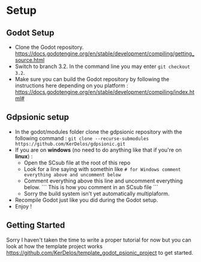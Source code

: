 # Setup

## Godot Setup
* Clone the Godot repository. https://docs.godotengine.org/en/stable/development/compiling/getting_source.html
* Switch to branch 3.2. In the command line you may enter `git checkout 3.2`.
* Make sure you can build the Godot repository by following the instructions here depending on you platform : https://docs.godotengine.org/en/stable/development/compiling/index.html#

## Gdpsionic setup
* In the godot/modules folder clone the gdpsionic repository with the following command : `git clone --recurse-submodules https://github.com/KerDelos/gdpsionic.git`
* If you are on **windows** (no need to do anything like that if you're on **linux**) :
    * Open the SCsub file at the root of this repo
    * Look for a line saying with somethin like `# for Windows comment everything above and uncomment below`
    * Comment everything above this line and uncomment everything below.  \`\`\` This is how you comment in an SCsub file \`\`\`
    * Sorry the build system isn't yet automatically multiplaform.
* Recompile Godot just like you did during the Godot setup.
* Enjoy !

## Getting Started
Sorry I haven't taken the time to write a proper tutorial for now but you can look at how the template project works https://github.com/KerDelos/template_godot_psionic_project to get started.



